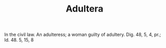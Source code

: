 ---
title: Adultera
letter: A
permalink: "/definitions/adultera.html"
body: In the civil law. An adulteress; a woman guilty of adultery. Dig. 48, 5, 4,
  pr.; Id. 48. 5, 15, 8
published_at: '2018-07-07'
layout: post
---